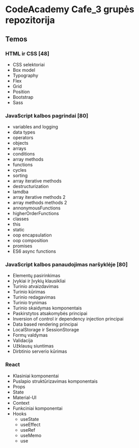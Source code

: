 # CodeAcademy Cafe_3 grupės repozitorija

## Temos

### HTML ir CSS [48]
  * CSS selektoriai
  * Box model
  * Typography
  * Flex
  * Grid
  * Position
  * Bootstrap
  * Sass

### JavaScript kalbos pagrindai [80]
  * variables and logging
  * data types
  * operators
  * objects
  * arrays
  * conditions
  * array methods
  * functions
  * cycles
  * sorting
  * array iterative methods
  * destructurization
  * lamdba
  * array iterative methods 2
  * array methods methods 2
  * annonymousFunctions
  * higherOrderFunctions
  * classes
  * this
  * static
  * oop encapsulation
  * oop composition
  * promises
  * ES6 async functions

### JavaScript kalbos panaudojimas naršyklėje [80]
  * Elementų pasirinkimas
  * Įvykiai ir Įvykių klausikliai
  * Turinio atvaizdavimas
  * Turinio kūrimas
  * Turinio redagavimas
  * Turinio trynimas
  * Turinio skaidymas komponentais
  * Paskirstytos atsakomybės principai
  * Inversion of control ir dependency injection principai
  * Data based rendering principai
  * LocalStorage ir SessionStorage
  * Formų valdymas
  * Validacija
  * Užklausų siuntimas
  * Dirbtinio serverio kūrimas

### React
  * Klasiniai komponentai
  * Puslapio struktūrizavimas komponentais
  * Props
  * State
  * Material-UI
  * Context
  * Funkciniai komponentai
  * Hooks
    * useState
    * useEffect
    * useRef
    * useMemo
    * use
